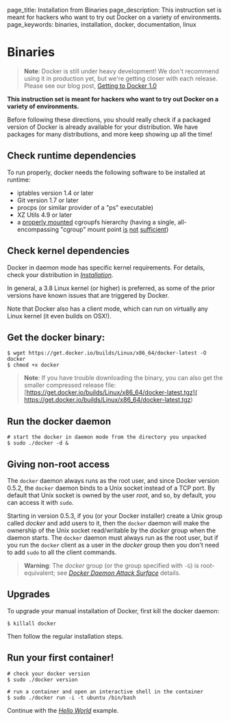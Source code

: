 page_title: Installation from Binaries
page_description: This instruction set is meant for hackers who want to try out Docker on a variety of environments.
page_keywords: binaries, installation, docker, documentation, linux

# Binaries

> **Note**:
> Docker is still under heavy development! We don't recommend using it in
> production yet, but we're getting closer with each release. Please see
> our blog post, [Getting to Docker 1.0](
> http://blog.docker.io/2013/08/getting-to-docker-1-0/)

**This instruction set is meant for hackers who want to try out Docker
on a variety of environments.**

Before following these directions, you should really check if a packaged
version of Docker is already available for your distribution. We have
packages for many distributions, and more keep showing up all the time!

## Check runtime dependencies

To run properly, docker needs the following software to be installed at
runtime:

 - iptables version 1.4 or later
 - Git version 1.7 or later
 - procps (or similar provider of a "ps" executable)
 - XZ Utils 4.9 or later
 - a [properly mounted](
   https://github.com/tianon/cgroupfs-mount/blob/master/cgroupfs-mount)
   cgroupfs hierarchy (having a single, all-encompassing "cgroup" mount
   point [is](https://github.com/dotcloud/docker/issues/2683)
   [not](https://github.com/dotcloud/docker/issues/3485)
   [sufficient](https://github.com/dotcloud/docker/issues/4568))

## Check kernel dependencies

Docker in daemon mode has specific kernel requirements. For details,
check your distribution in [*Installation*](../#installation-list).

In general, a 3.8 Linux kernel (or higher) is preferred, as some of the
prior versions have known issues that are triggered by Docker.

Note that Docker also has a client mode, which can run on virtually any
Linux kernel (it even builds on OSX!).

## Get the docker binary:

    $ wget https://get.docker.io/builds/Linux/x86_64/docker-latest -O docker
    $ chmod +x docker

> **Note**:
> If you have trouble downloading the binary, you can also get the smaller
> compressed release file:
> [https://get.docker.io/builds/Linux/x86_64/docker-latest.tgz](
> https://get.docker.io/builds/Linux/x86_64/docker-latest.tgz)

## Run the docker daemon

    # start the docker in daemon mode from the directory you unpacked
    $ sudo ./docker -d &

## Giving non-root access

The `docker` daemon always runs as the root user,
and since Docker version 0.5.2, the `docker` daemon
binds to a Unix socket instead of a TCP port. By default that Unix
socket is owned by the user *root*, and so, by default, you can access
it with `sudo`.

Starting in version 0.5.3, if you (or your Docker installer) create a
Unix group called *docker* and add users to it, then the
`docker` daemon will make the ownership of the Unix
socket read/writable by the *docker* group when the daemon starts. The
`docker` daemon must always run as the root user,
but if you run the `docker` client as a user in the
*docker* group then you don't need to add `sudo` to
all the client commands.

> **Warning**: 
> The *docker* group (or the group specified with `-G`) is root-equivalent;
> see [*Docker Daemon Attack Surface*](
> /articles/security/#dockersecurity-daemon) details.

## Upgrades

To upgrade your manual installation of Docker, first kill the docker
daemon:

    $ killall docker

Then follow the regular installation steps.

## Run your first container!

    # check your docker version
    $ sudo ./docker version

    # run a container and open an interactive shell in the container
    $ sudo ./docker run -i -t ubuntu /bin/bash

Continue with the [*Hello World*](/examples/hello_world/#hello-world) example.
